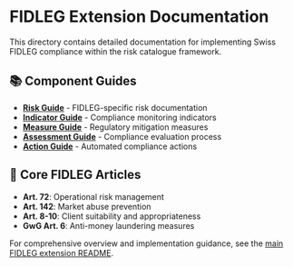 # FIDLEG Extension Documentation

This directory contains detailed documentation for implementing Swiss FIDLEG compliance within the risk catalogue framework.

## 📚 Component Guides

- **[Risk Guide](./risk.fidleg.md)** - FIDLEG-specific risk documentation
- **[Indicator Guide](./indicator.fidleg.md)** - Compliance monitoring indicators  
- **[Measure Guide](./measure.fidleg.md)** - Regulatory mitigation measures
- **[Assessment Guide](./assessment.fidleg.md)** - Compliance evaluation process
- **[Action Guide](./action.fidleg.md)** - Automated compliance actions


## 🎯 Core FIDLEG Articles

- **Art. 72**: Operational risk management
- **Art. 142**: Market abuse prevention  
- **Art. 8-10**: Client suitability and appropriateness
- **GwG Art. 6**: Anti-money laundering measures

For comprehensive overview and implementation guidance, see the [main FIDLEG extension README](../README.md).

